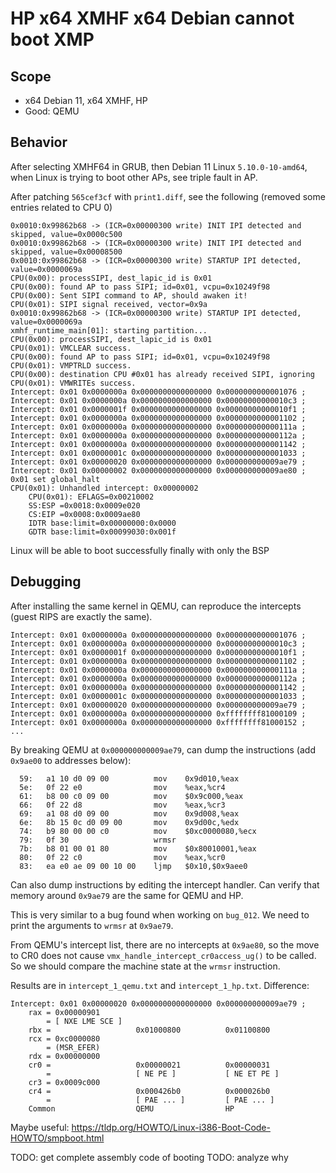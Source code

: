 # HP x64 XMHF x64 Debian cannot boot XMP

## Scope
* x64 Debian 11, x64 XMHF, HP
* Good: QEMU

## Behavior

After selecting XMHF64 in GRUB, then Debian 11 Linux `5.10.0-10-amd64`, when
Linux is trying to boot other APs, see triple fault in AP.

After patching `565cef3cf` with `print1.diff`, see the following (removed some
entries related to CPU 0)
```
0x0010:0x99862b68 -> (ICR=0x00000300 write) INIT IPI detected and skipped, value=0x0000c500
0x0010:0x99862b68 -> (ICR=0x00000300 write) INIT IPI detected and skipped, value=0x00008500
0x0010:0x99862b68 -> (ICR=0x00000300 write) STARTUP IPI detected, value=0x0000069a
CPU(0x00): processSIPI, dest_lapic_id is 0x01
CPU(0x00): found AP to pass SIPI; id=0x01, vcpu=0x10249f98
CPU(0x00): Sent SIPI command to AP, should awaken it!
CPU(0x01): SIPI signal received, vector=0x9a
0x0010:0x99862b68 -> (ICR=0x00000300 write) STARTUP IPI detected, value=0x0000069a
xmhf_runtime_main[01]: starting partition...
CPU(0x00): processSIPI, dest_lapic_id is 0x01
CPU(0x01): VMCLEAR success.
CPU(0x00): found AP to pass SIPI; id=0x01, vcpu=0x10249f98
CPU(0x01): VMPTRLD success.
CPU(0x00): destination CPU #0x01 has already received SIPI, ignoring
CPU(0x01): VMWRITEs success.
Intercept: 0x01 0x0000000a 0x0000000000000000 0x0000000000001076 ;
Intercept: 0x01 0x0000000a 0x0000000000000000 0x00000000000010c3 ;
Intercept: 0x01 0x0000001f 0x0000000000000000 0x00000000000010f1 ;
Intercept: 0x01 0x0000000a 0x0000000000000000 0x0000000000001102 ;
Intercept: 0x01 0x0000000a 0x0000000000000000 0x000000000000111a ;
Intercept: 0x01 0x0000000a 0x0000000000000000 0x000000000000112a ;
Intercept: 0x01 0x0000000a 0x0000000000000000 0x0000000000001142 ;
Intercept: 0x01 0x0000001c 0x0000000000000000 0x0000000000001033 ;
Intercept: 0x01 0x00000020 0x0000000000000000 0x000000000009ae79 ;
Intercept: 0x01 0x00000002 0x0000000000000000 0x000000000009ae80 ;
0x01 set global_halt
CPU(0x01): Unhandled intercept: 0x00000002
	CPU(0x01): EFLAGS=0x00210002
	SS:ESP =0x0018:0x0009e020
	CS:EIP =0x0008:0x0009ae80
	IDTR base:limit=0x00000000:0x0000
	GDTR base:limit=0x00099030:0x001f
```

Linux will be able to boot successfully finally with only the BSP

## Debugging

After installing the same kernel in QEMU, can reproduce the intercepts (guest
RIPS are exactly the same).
```
Intercept: 0x01 0x0000000a 0x0000000000000000 0x0000000000001076 ;
Intercept: 0x01 0x0000000a 0x0000000000000000 0x00000000000010c3 ;
Intercept: 0x01 0x0000001f 0x0000000000000000 0x00000000000010f1 ;
Intercept: 0x01 0x0000000a 0x0000000000000000 0x0000000000001102 ;
Intercept: 0x01 0x0000000a 0x0000000000000000 0x000000000000111a ;
Intercept: 0x01 0x0000000a 0x0000000000000000 0x000000000000112a ;
Intercept: 0x01 0x0000000a 0x0000000000000000 0x0000000000001142 ;
Intercept: 0x01 0x0000001c 0x0000000000000000 0x0000000000001033 ;
Intercept: 0x01 0x00000020 0x0000000000000000 0x000000000009ae79 ;
Intercept: 0x01 0x0000000a 0x0000000000000000 0xffffffff81000109 ;
Intercept: 0x01 0x0000000a 0x0000000000000000 0xffffffff81000152 ;
...
```

By breaking QEMU at `0x000000000009ae79`, can dump the instructions
(add `0x9ae00` to addresses below):
```
  59:	a1 10 d0 09 00       	mov    0x9d010,%eax
  5e:	0f 22 e0             	mov    %eax,%cr4
  61:	b8 00 c0 09 00       	mov    $0x9c000,%eax
  66:	0f 22 d8             	mov    %eax,%cr3
  69:	a1 08 d0 09 00       	mov    0x9d008,%eax
  6e:	8b 15 0c d0 09 00    	mov    0x9d00c,%edx
  74:	b9 80 00 00 c0       	mov    $0xc0000080,%ecx
  79:	0f 30                	wrmsr  
  7b:	b8 01 00 01 80       	mov    $0x80010001,%eax
  80:	0f 22 c0             	mov    %eax,%cr0
  83:	ea e0 ae 09 00 10 00 	ljmp   $0x10,$0x9aee0
```

Can also dump instructions by editing the intercept handler. Can verify that
memory around `0x9ae79` are the same for QEMU and HP.

This is very similar to a bug found when working on `bug_012`. We need to print
the arguments to `wrmsr` at `0x9ae79`.

From QEMU's intercept list, there are no intercepts at `0x9ae80`, so the move
to CR0 does not cause `vmx_handle_intercept_cr0access_ug()` to be called.
So we should compare the machine state at the `wrmsr` instruction.

Results are in `intercept_1_qemu.txt` and `intercept_1_hp.txt`. Difference:

```
Intercept: 0x01 0x00000020 0x0000000000000000 0x000000000009ae79 ;
	rax = 0x00000901
		= [ NXE LME SCE ]
	rbx = 					0x01000800			0x01100800
	rcx = 0xc0000080
		= (MSR_EFER)
	rdx = 0x00000000
	cr0 = 					0x00000021			0x00000031
		=					[ NE PE ]			[ NE ET PE ]
	cr3 = 0x0009c000
	cr4 = 					0x000426b0			0x000026b0
		=					[ PAE ... ]			[ PAE ... ]
	Common					QEMU				HP
```

Maybe useful: <https://tldp.org/HOWTO/Linux-i386-Boot-Code-HOWTO/smpboot.html>

TODO: get complete assembly code of booting
TODO: analyze why 

